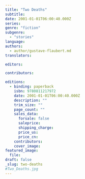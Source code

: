 ```yaml
---
title: "Two Deaths"
subtitle:
date: 2001-01-01T06:00:40.000Z
series:
genre: "fiction"
subgenre:
  - "stories"
language:
authors:
  - author/gustave-flaubert.md
translators:

editors:

contributors:

editions:
  - binding: paperback
    isbn: 9780811217972
    date: 2001-01-01T06:00:40.000Z
    description: ""
    trim_size: ""
    page_count: ""
    sales_data:
      forsale: false
      saleprice:
      shipping_charge:
      price_us:
      price_cn:
    contributors:
    cover_image:
featured_image:
  file:
draft: false
_slug: two-deaths
#Two_Deaths.jpg
---
```

